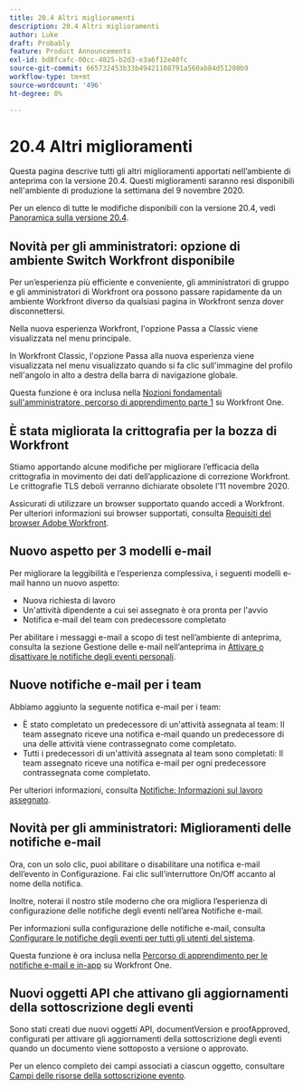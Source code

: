 ```yaml
---
title: 20.4 Altri miglioramenti
description: 20.4 Altri miglioramenti
author: Luke
draft: Probably
feature: Product Announcements
exl-id: bd8fcafc-00cc-4025-b2d3-e3a6f12e40fc
source-git-commit: 665732453b33b49421108791a560ab84d51280b9
workflow-type: tm+mt
source-wordcount: '496'
ht-degree: 0%

---
```


# 20.4 Altri miglioramenti

Questa pagina descrive tutti gli altri miglioramenti apportati nell’ambiente di anteprima con la versione 20.4. Questi miglioramenti saranno resi disponibili nell&#39;ambiente di produzione la settimana del 9 novembre 2020.

Per un elenco di tutte le modifiche disponibili con la versione 20.4, vedi [Panoramica sulla versione 20.4](../../../product-announcements/product-releases/20.4-release-activity/20-4-release-overview.md).

## Novità per gli amministratori: opzione di ambiente Switch Workfront disponibile

Per un’esperienza più efficiente e conveniente, gli amministratori di gruppo e gli amministratori di Workfront ora possono passare rapidamente da un ambiente Workfront diverso da qualsiasi pagina in Workfront senza dover disconnettersi.

Nella nuova esperienza Workfront, l&#39;opzione Passa a Classic viene visualizzata nel menu principale.

In Workfront Classic, l&#39;opzione Passa alla nuova esperienza viene visualizzata nel menu visualizzato quando si fa clic sull&#39;immagine del profilo nell&#39;angolo in alto a destra della barra di navigazione globale.

Questa funzione è ora inclusa nella [Nozioni fondamentali sull&#39;amministratore, percorso di apprendimento parte 1](https://one.workfront.com/s/learningpath3/administrator-fundamentals-in-the-new-workfront-experience-part-2-user-organizat-20Y0z000000bmAXEAY) su Workfront One.

## È stata migliorata la crittografia per la bozza di Workfront

Stiamo apportando alcune modifiche per migliorare l’efficacia della crittografia in movimento dei dati dell’applicazione di correzione Workfront. Le crittografie TLS deboli verranno dichiarate obsolete l’11 novembre 2020.

Assicurati di utilizzare un browser supportato quando accedi a Workfront. Per ulteriori informazioni sui browser supportati, consulta [Requisiti del browser Adobe Workfront](../../../workfront-basics/workfront-browser-requirements.md).

## Nuovo aspetto per 3 modelli e-mail

Per migliorare la leggibilità e l’esperienza complessiva, i seguenti modelli e-mail hanno un nuovo aspetto:

* Nuova richiesta di lavoro
* Un&#39;attività dipendente a cui sei assegnato è ora pronta per l&#39;avvio
* Notifica e-mail del team con predecessore completato

Per abilitare i messaggi e-mail a scopo di test nell’ambiente di anteprima, consulta la sezione Gestione delle e-mail nell’anteprima in [Attivare o disattivare le notifiche degli eventi personali](../../../workfront-basics/using-notifications/activate-or-deactivate-your-own-event-notifications.md).

## Nuove notifiche e-mail per i team

Abbiamo aggiunto la seguente notifica e-mail per i team:

* È stato completato un predecessore di un&#39;attività assegnata al team: Il team assegnato riceve una notifica e-mail quando un predecessore di una delle attività viene contrassegnato come completato.
* Tutti i predecessori di un&#39;attività assegnata al team sono completati: Il team assegnato riceve una notifica e-mail per ogni predecessore contrassegnata come completato.

Per ulteriori informazioni, consulta [Notifiche: Informazioni sul lavoro assegnato](../../../workfront-basics/using-notifications/notifications-information-about-work-assigned-to-me.md).

## Novità per gli amministratori: Miglioramenti delle notifiche e-mail

Ora, con un solo clic, puoi abilitare o disabilitare una notifica e-mail dell’evento in Configurazione. Fai clic sull’interruttore On/Off accanto al nome della notifica.

Inoltre, noterai il nostro stile moderno che ora migliora l’esperienza di configurazione delle notifiche degli eventi nell’area Notifiche e-mail.

Per informazioni sulla configurazione delle notifiche e-mail, consulta [Configurare le notifiche degli eventi per tutti gli utenti del sistema](../../../administration-and-setup/manage-workfront/emails/configure-event-notifications-for-everyone-in-the-system.md).

Questa funzione è ora inclusa nella [Percorso di apprendimento per le notifiche e-mail e in-app](https://one.workfront.com/s/learningpath2/email-and-in-app-notifications-in-the-new-workfront-experience-20Y4X000000CaZGUA0) su Workfront One.

## Nuovi oggetti API che attivano gli aggiornamenti della sottoscrizione degli eventi

Sono stati creati due nuovi oggetti API, documentVersion e proofApproved, configurati per attivare gli aggiornamenti della sottoscrizione degli eventi quando un documento viene sottoposto a versione o approvato.

Per un elenco completo dei campi associati a ciascun oggetto, consultare [Campi delle risorse della sottoscrizione evento](../../../wf-api/api/event-sub-resource-fields.md).
